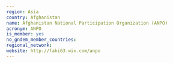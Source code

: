 ```yaml
---
region: Asia
country: Afghanistan
name: Afghanistan National Participation Organization (ANPO)
acronym: ANPO
is_member: yes
no_gndem_member_countries: 
regional_network: 
website: http://fahi63.wix.com/anpo
---
```

